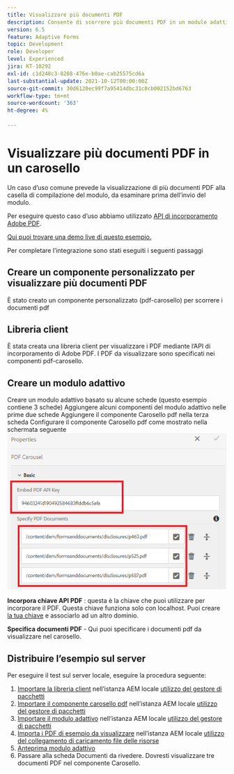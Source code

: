 ```yaml
---
title: Visualizzare più documenti PDF
description: Consente di scorrere più documenti PDF in un modulo adattivo.
version: 6.5
feature: Adaptive Forms
topic: Development
role: Developer
level: Experienced
jira: KT-10292
exl-id: c1d248c3-8208-476e-b0ae-cab25575cd6a
last-substantial-update: 2021-10-12T00:00:00Z
source-git-commit: 30d6120ec99f7a95414dbc31c0cb002152bd6763
workflow-type: tm+mt
source-wordcount: '363'
ht-degree: 4%

---
```


# Visualizzare più documenti PDF in un carosello

Un caso d’uso comune prevede la visualizzazione di più documenti PDF alla casella di compilazione del modulo, da esaminare prima dell’invio del modulo.

Per eseguire questo caso d’uso abbiamo utilizzato [API di incorporamento Adobe PDF](https://www.adobe.io/apis/documentcloud/dcsdk/pdf-embed.html).

[Qui puoi trovare una demo live di questo esempio.](https://forms.enablementadobe.com/content/dam/formsanddocuments/wefinancecreditcard/jcr:content?wcmmode=disabled)

Per completare l’integrazione sono stati eseguiti i seguenti passaggi

## Creare un componente personalizzato per visualizzare più documenti PDF

È stato creato un componente personalizzato (pdf-carosello) per scorrere i documenti pdf

## Libreria client

È stata creata una libreria client per visualizzare i PDF mediante l’API di incorporamento di Adobe PDF. I PDF da visualizzare sono specificati nei componenti pdf-carosello.

## Creare un modulo adattivo

Creare un modulo adattivo basato su alcune schede (questo esempio contiene 3 schede) Aggiungere alcuni componenti del modulo adattivo nelle prime due schede Aggiungere il componente Carosello pdf nella terza scheda Configurare il componente Carosello pdf come mostrato nella schermata seguente
![pdf-carosello](assets/pdf-carousel-af-component.png)

**Incorpora chiave API PDF** : questa è la chiave che puoi utilizzare per incorporare il PDF. Questa chiave funziona solo con localhost. Puoi creare [la tua chiave](https://www.adobe.io/apis/documentcloud/dcsdk/pdf-embed.html) e associarlo ad un altro dominio.

**Specifica documenti PDF** - Qui puoi specificare i documenti pdf da visualizzare nel carosello.


## Distribuire l’esempio sul server

Per eseguire il test sul server locale, eseguire la procedura seguente:

1. [Importare la libreria client](assets/pdf-carousel-client-lib.zip) nell’istanza AEM locale [utilizzo del gestore di pacchetti](http://localhost:4502/crx/packmgr/index.jsp)
1. [Importare il componente carosello pdf](assets/pdf-carousel-component.zip) nell’istanza AEM locale [utilizzo del gestore di pacchetti](http://localhost:4502/crx/packmgr/index.jsp)
1. [Importare il modulo adattivo](assets/adaptive-form-pdf-carousel.zip) nell’istanza AEM locale [utilizzo del gestore di pacchetti](http://localhost:4502/crx/packmgr/index.jsp)
1. [Importa i PDF di esempio da visualizzare](assets/pdf-carousel-sample-documents.zip) nell’istanza AEM locale [utilizzo del collegamento di caricamento file delle risorse](http://localhost:4502/assets.html/content/dam)
1. [Anteprima modulo adattivo](http://localhost:4502/content/dam/formsanddocuments/wefinancecreditcard/jcr:content?wcmmode=disabled)
1. Passare alla scheda Documenti da rivedere. Dovresti visualizzare tre documenti PDF nel componente Carosello.
